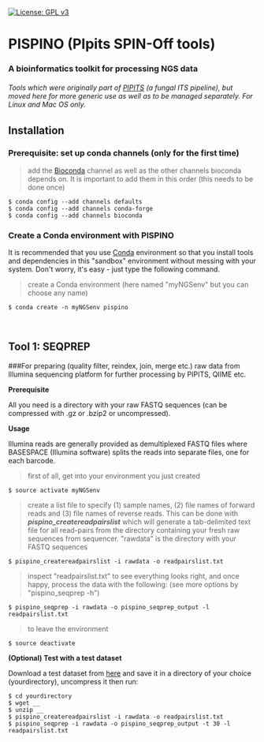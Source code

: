 [![License: GPL v3](https://img.shields.io/badge/License-GPL%20v3-blue.svg)](https://www.gnu.org/licenses/gpl-3.0)
# PISPINO (PIpits SPIN-Off tools)
### A bioinformatics toolkit for processing NGS data
###### Tools which were originally part of [PIPITS](https://github.com/hsgweon/pipits) (a fungal ITS pipeline), but moved here for more generic use as well as to be managed separately. For Linux and Mac OS only.


## Installation

### Prerequisite: set up conda channels (only for the first time)
> add the [Bioconda](https://bioconda.github.io/index.html) channel as well as the other channels bioconda depends on. It is important to add them in this order (this needs to be done once)

```shell
$ conda config --add channels defaults
$ conda config --add channels conda-forge
$ conda config --add channels bioconda
```

### Create a Conda environment with PISPINO
It is recommended that you use [Conda](https://conda.io/) environment so that you install tools and dependencies in this "sandbox" environment without messing with your system. Don't worry, it's easy - just type the following command.

> create a Conda environment (here named "myNGSenv" but you can choose any name)

```shell
$ conda create -n myNGSenv pispino
```



<br>


## Tool 1: SEQPREP
###For preparing (quality filter, reindex, join, merge etc.) raw data from Illumina sequencing platform for further processing by PIPITS, QIIME etc.


**Prerequisite**

All you need is a directory with your raw FASTQ sequences (can be compressed with .gz or .bzip2 or uncompressed).


**Usage**

Illumina reads are generally provided as demultiplexed FASTQ files where BASESPACE (Illumina software) splits the reads into separate files, one for each barcode.


> first of all, get into your environment you just created

```shell
$ source activate myNGSenv
```

> create a list file to specify (1) sample names, (2) file names of forward reads and (3) file names of reverse reads. This can be done with ***pispino_createreadpairslist*** which will generate a tab-delimited text file for all read-pairs from the directory containing your fresh raw sequences from sequencer. "rawdata" is the directory with your FASTQ sequences

```shell
$ pispino_createreadpairslist -i rawdata -o readpairslist.txt
```

> inspect "readpairslist.txt" to see everything looks right, and once happy, process the data with the following: (see more options by "pispino_seqprep -h")

```shell
$ pispino_seqprep -i rawdata -o pispino_seqprep_output -l readpairslist.txt
```

> to leave the environment

```shell
$ source deactivate
```


**(Optional) Test with a test dataset**

Download a test dataset from [here]() and save it in a directory of your choice (yourdirectory), uncompress it then run:

```shell
$ cd yourdirectory
$ wget __
$ unzip __
$ pispino_createreadpairslist -i rawdata -o readpairslist.txt
$ pispino_seqprep -i rawdata -o pispino_seqprep_output -t 30 -l readpairslist.txt
```
